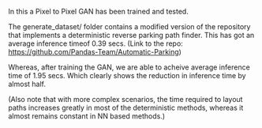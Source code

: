 In this a Pixel to Pixel GAN has been trained and tested.

The generate_dataset/ folder contains a modified version of the repository that implements a deterministic reverse parking path finder. This has got an average inference timeof 0.39 secs.
(Link to the repo: https://github.com/Pandas-Team/Automatic-Parking)

Whereas, after training the GAN, we are able to acheive average inference time of 1.95 secs. Which clearly shows the reduction in inference time by almost half.

(Also note that with more complex scenarios, the time required to layout paths increases greatly in most of the deterministic methods, whereas it almost remains constant in NN based methods.)